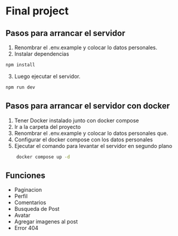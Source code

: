 # Final project

## Pasos para arrancar el servidor

1. Renombrar el .env.example y colocar lo datos personales.
2. Instalar dependencias
```sh
npm install
```
3. Luego ejecutar el servidor.
 ```sh
npm run dev
```

## Pasos para arrancar el servidor con docker

1. Tener Docker instalado junto con docker compose
2. Ir a la carpeta del proyecto
3. Renombrar el .env.example y colocar lo datos personales que.
4. Configurar el docker compose con los datos personales
5. Ejecutar el comando para levantar el servidor en segundo plano

```sh
    docker compose up -d
```


## Funciones

- Paginacion
- Perfil
- Comentarios
- Busqueda de Post
- Avatar
- Agregar imagenes al post
- Error 404


